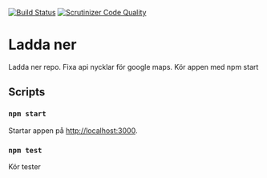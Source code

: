 

[![Build Status](https://app.travis-ci.com/othorde/projekt.svg?branch=main)](https://app.travis-ci.com/othorde/projekt)
[![Scrutinizer Code Quality](https://scrutinizer-ci.com/g/othorde/projekt/badges/quality-score.png?b=main)](https://scrutinizer-ci.com/g/othorde/projekt/?branch=main)

# Ladda ner

Ladda ner repo.
Fixa api nycklar för google maps.
Kör appen med npm start

## Scripts

### `npm start`

Startar appen på 
[http://localhost:3000](http://localhost:3000).


### `npm test`

Kör tester


